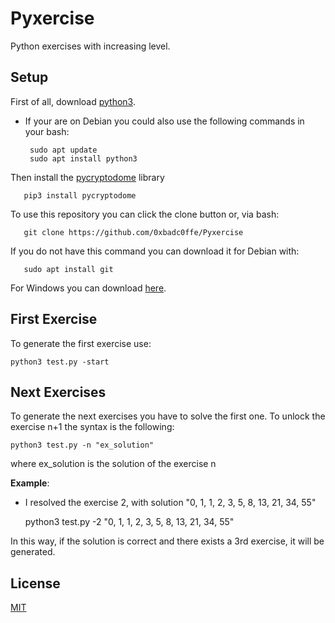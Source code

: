 # Pyxercise

Python exercises with increasing level.

## Setup

First of all, download [python3](https://www.python.org/downloads/). 
- If your are on Debian you could also use the following commands in your bash:


       sudo apt update 
       sudo apt install python3

Then install the [pycryptodome](https://pypi.org/project/pycryptodome/) library

       pip3 install pycryptodome

To use this repository you can click the clone button or, via bash:

       git clone https://github.com/0xbadc0ffe/Pyxercise
       
If you do not have this command you can download it for Debian with:
       
       sudo apt install git
       
 For Windows you can download [here](https://gitforwindows.org/).



## First Exercise

To generate the first exercise use:

    python3 test.py -start
    
## Next Exercises

To generate the next exercises you have to solve the first one. To unlock the exercise n+1 the syntax is the following: 

    python3 test.py -n "ex_solution"
    
where ex_solution is the solution of the exercise n


**Example**:
- I resolved the exercise 2, with solution "0, 1, 1, 2, 3, 5, 8, 13, 21, 34, 55"

    python3 test.py -2 "0, 1, 1, 2, 3, 5, 8, 13, 21, 34, 55"
    
In this way, if the solution is correct and there exists a 3rd exercise, it will be generated.


## License
[MIT](https://choosealicense.com/licenses/mit/)
